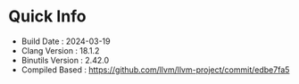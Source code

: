 # Quick Info
* Build Date : 2024-03-19
* Clang Version : 18.1.2
* Binutils Version : 2.42.0
* Compiled Based : https://github.com/llvm/llvm-project/commit/edbe7fa5
